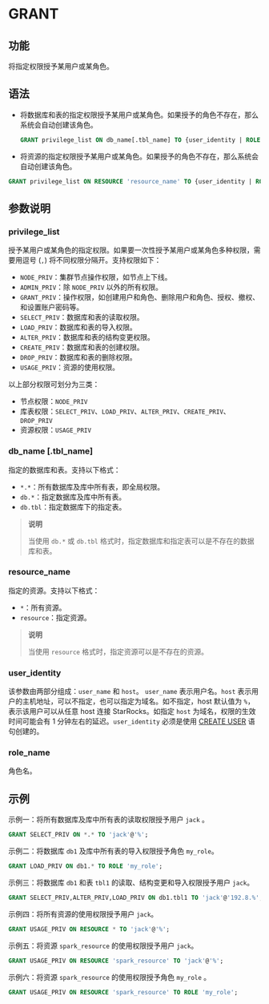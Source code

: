 # GRANT

## 功能

将指定权限授予某用户或某角色。

## 语法

- 将数据库和表的指定权限授予某用户或某角色。如果授予的角色不存在，那么系统会自动创建该角色。

    ```SQL
    GRANT privilege_list ON db_name[.tbl_name] TO {user_identity | ROLE 'role_name'}
    ```

- 将资源的指定权限授予某用户或某角色。如果授予的角色不存在，那么系统会自动创建该角色。

```SQL
GRANT privilege_list ON RESOURCE 'resource_name' TO {user_identity | ROLE 'role_name'};
```

## 参数说明

### privilege_list

授予某用户或某角色的指定权限。如果要一次性授予某用户或某角色多种权限，需要用逗号 (`,`) 将不同权限分隔开。支持权限如下：

- `NODE_PRIV`：集群节点操作权限，如节点上下线。
- `ADMIN_PRIV`：除 `NODE_PRIV` 以外的所有权限。
- `GRANT_PRIV`：操作权限，如创建用户和角色、删除用户和角色、授权、撤权、和设置账户密码等。
- `SELECT_PRIV`：数据库和表的读取权限。
- `LOAD_PRIV`：数据库和表的导入权限。
- `ALTER_PRIV`：数据库和表的结构变更权限。
- `CREATE_PRIV`：数据库和表的创建权限。
- `DROP_PRIV`：数据库和表的删除权限。
- `USAGE_PRIV`：资源的使用权限。

以上部分权限可划分为三类：

- 节点权限：`NODE_PRIV`
- 库表权限：`SELECT_PRIV`、`LOAD_PRIV`、`ALTER_PRIV`、`CREATE_PRIV`、`DROP_PRIV`
- 资源权限：`USAGE_PRIV`

### db_name [.tbl_name]

指定的数据库和表。支持以下格式：

- `*.*`：所有数据库及库中所有表，即全局权限。
- `db.*`：指定数据库及库中所有表。
- `db.tbl`：指定数据库下的指定表。

> **说明**
>
> 当使用 `db.*` 或 `db.tbl` 格式时，指定数据库和指定表可以是不存在的数据库和表。

### resource_name

指定的资源。支持以下格式：

- `*`：所有资源。
- `resource`：指定资源。

> **说明**
>
> 当使用 `resource` 格式时，指定资源可以是不存在的资源。

### user_identity

该参数由两部分组成：`user_name` 和 `host`。 `user_name` 表示用户名。`host` 表示用户的主机地址，可以不指定，也可以指定为域名。如不指定，host 默认值为 `%`，表示该用户可以从任意 host 连接 StarRocks。如指定 `host` 为域名，权限的生效时间可能会有 1 分钟左右的延迟。`user_identity` 必须是使用 [CREATE USER](../account-management/CREATE%20USER.md) 语句创建的。

### role_name

角色名。

## 示例

示例一：将所有数据库及库中所有表的读取权限授予用户 `jack` 。

```SQL
GRANT SELECT_PRIV ON *.* TO 'jack'@'%';
```

示例二：将数据库 `db1` 及库中所有表的导入权限授予角色 `my_role`。

```SQL
GRANT LOAD_PRIV ON db1.* TO ROLE 'my_role';
```

示例三：将数据库 `db1` 和表 `tbl1` 的读取、结构变更和导入权限授予用户 `jack`。

```SQL
GRANT SELECT_PRIV,ALTER_PRIV,LOAD_PRIV ON db1.tbl1 TO 'jack'@'192.8.%';
```

示例四：将所有资源的使用权限授予用户 `jack`。

```SQL
GRANT USAGE_PRIV ON RESOURCE * TO 'jack'@'%';
```

示例五：将资源 `spark_resource` 的使用权限授予用户 `jack`。

```SQL
GRANT USAGE_PRIV ON RESOURCE 'spark_resource' TO 'jack'@'%';
```

示例六：将资源 `spark_resource` 的使用权限授予角色 `my_role` 。

```SQL
GRANT USAGE_PRIV ON RESOURCE 'spark_resource' TO ROLE 'my_role';
```
